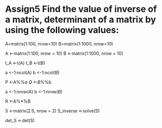 # Assign5 Find the value of inverse of a matrix, determinant of a matrix by using the following values:
A=matrix(1:100, nrow=10)
B=matrix(1:1000, nrow=10)

A <-matrix(1:100, nrow = 10)
B <-matrix(1:1000, nrow = 10)

t_A <-t(A)
t_B <-t(B)

a <-1:ncol(A)
b <-1:ncol(B)

P <-A%*%a
Q <-B%*%b

a <-1:nrow(A)
b <-1:nrow(B)

R <-A%*%B

S <-matrix(2:5, nrow = 2)
S_inverse <-solve(S)

det_S <-det(S)
